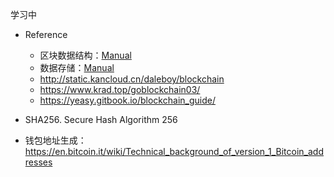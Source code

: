 学习中

+ Reference
	+ 区块数据结构：[Manual](https://en.bitcoin.it/wiki/Block_hashing_algorithm)
	+ 数据存储：[Manual](https://en.bitcoin.it/wiki/Bitcoin_Core_0.11_(ch_2):_Data_Storage)
	+ http://static.kancloud.cn/daleboy/blockchain
	+ https://www.krad.top/goblockchain03/
	+ https://yeasy.gitbook.io/blockchain_guide/



+ SHA256. Secure Hash Algorithm 256



+ 钱包地址生成：https://en.bitcoin.it/wiki/Technical_background_of_version_1_Bitcoin_addresses